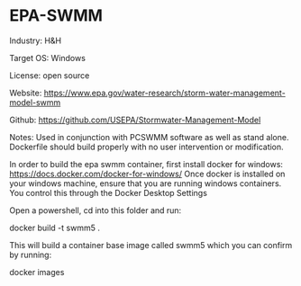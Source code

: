 # EPA-SWMM
Industry: H&H

Target OS: Windows 

License: open source

Website: https://www.epa.gov/water-research/storm-water-management-model-swmm

Github: https://github.com/USEPA/Stormwater-Management-Model

Notes: Used in conjunction with PCSWMM software as well as stand alone. Dockerfile should build properly with no user intervention or modification. 

In order to build the epa swmm container, first install docker for windows: https://docs.docker.com/docker-for-windows/
Once docker is installed on your windows machine, ensure that you are running windows containers. You control this through the Docker Desktop Settings

Open a powershell, cd into this folder and run:

docker build -t swmm5 .

This will build a container base image called swmm5 which you can confirm by running:

docker images

